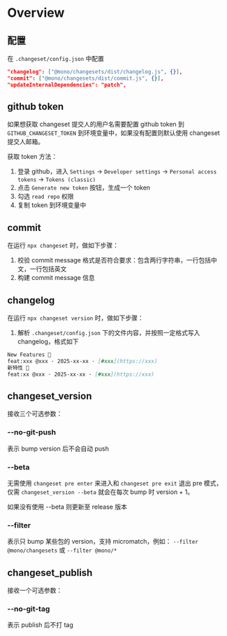 # Overview

## 配置
在 `.changeset/config.json` 中配置
```json
"changelog": ["@mono/changesets/dist/changelog.js", {}],
"commit": ["@mono/changesets/dist/commit.js", {}],
"updateInternalDependencies": "patch",
```

## github token 
如果想获取 changeset 提交人的用户名需要配置 github token 到 `GITHUB_CHANGESET_TOKEN` 到环境变量中，如果没有配置则默认使用 changeset 提交人邮箱。

获取 token 方法：
1. 登录 github，进入 `Settings` -> `Developer settings` -> `Personal access tokens` -> `Tokens (classic)`
2. 点击 `Generate new token` 按钮，生成一个 token
3. 勾选 `read repo` 权限
4. 复制 token 到环境变量中

## commit
在运行 `npx changeset` 时，做如下步骤：
1. 校验 commit message 格式是否符合要求：包含两行字符串，一行包括中文，一行包括英文
2. 构建 commit message 信息

## changelog
在运行 `npx changeset version` 时，做如下步骤：
1. 解析 `.changeset/config.json` 下的文件内容，并按照一定格式写入 changelog，格式如下
```md
New Features 🎉
feat:xxx @xxx · 2025-xx-xx · [#xxx](https://xxx)
新特性 🎉
feat:xx @xxx · 2025-xx-xx · [#xxx](https://xxx)

```

## changeset_version
接收三个可选参数：
###  --no-git-push
表示 bump version 后不会自动 push

### --beta
无需使用 `changeset pre enter` 来进入和 `changeset pre exit` 退出 pre 模式，仅需 `changeset_version --beta` 就会在每次 bump 时 version + 1。

如果没有使用 --beta 则更新至 release 版本

### --filter
表示只 bump 某些包的 version，支持 micromatch，例如： `--filter @mono/changesets` 或 `--filter @mono/*` 

## changeset_publish
接收一个可选参数：
### --no-git-tag
表示 publish 后不打 tag
